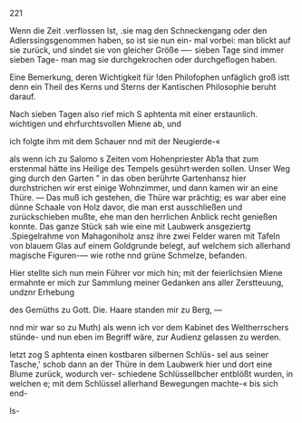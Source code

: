 221

Wenn die Zeit .verflossen lst, .sie mag den Schneckengang
oder den Adlerssingsgenommen haben, so ist sie nun ein-
mal vorbei: man blickt auf sie zurück, und sindet sie von
gleicher Größe —- sieben Tage sind immer sieben Tage-
man mag sie durchgekrochen oder durchgeflogen haben.

Eine Bemerkung, deren Wichtigkeit für !den Philofophen
unfäglich groß istt denn ein Theil des Kerns und Sterns
der Kantischen Philosophie beruht darauf.

Nach sieben Tagen also rief mich S aphtenta mit einer
erstaunlich. wichtigen und ehrfurchtsvollen Miene ab, und

ich folgte ihm mit dem Schauer nnd mit der Neugierde-«

als wenn ich zu Salomo s Zeiten vom Hohenpriester
Ab1a that zum erstenmal hätte ins Heilige des Tempels
gesührt·werden sollen. Unser Weg ging durch den Garten
" in das oben berührte Gartenhansz hier durchstrichen wir
erst einige Wohnzimmer, und dann kamen wir an eine
Thüre. — Das muß ich gestehen, die Thüre war prächtig;
es war aber eine dünne Schaale von Holz davor, die man
erst ausschließen und zurückschieben mußte, ehe man den
herrlichen Anblick recht genießen konnte. Das ganze Stück
sah wie eine mit Laubwerk ansgeziertg .Spiegelrahme von
Mahagoniholz ansz ihre zwei Felder waren mit Tafeln von
blauem Glas auf einem Goldgrunde belegt, auf welchem
sich allerhand magische Figuren-— wie rothe nnd grüne
Schmelze, befanden.

Hier stellte sich nun mein Führer vor mich hin; mit
der feierlichsien Miene ermahnte er mich zur Sammlung
meiner Gedanken ans aller Zerstteuung, undznr Erhebung

des Gemüths zu Gott. Die. Haare standen mir zu Berg, —

nnd mir war so zu Muth) als wenn ich vor dem Kabinet
des Weltherrschers stünde- und nun eben im Begriff wäre,
zur Audienz gelassen zu werden.

Ietzt zog S aphtenta einen kostbaren silbernen Schlüs-
sel aus seiner Tasche,' schob dann an der Thüre in dem
Laubwerk hier und dort eine Blume zurück, wodurch ver-
schiedene Schlüssellbcher entblößt wurden, in welchen e; mit
dem Schlüssel allerhand Bewegungen machte-« bis sich end-

Is-

